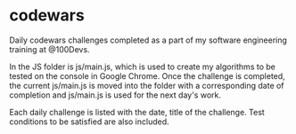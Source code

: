 # codewars
Daily codewars challenges completed as a part of my software engineering training at @100Devs.

In the JS folder is js/main.js, which is used to create my algorithms to be tested on the console
in Google Chrome. Once the challenge is completed, the current js/main.js is moved
into the folder with a corresponding date of completion and js/main.js is used for the next
day's work.

Each daily challenge is listed with the date, title of the challenge. Test conditions to be satisfied
are also included.
